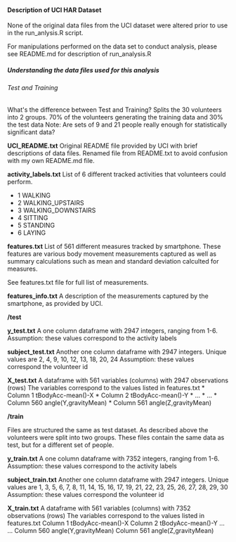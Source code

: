 #### Description of UCI HAR Dataset

None of the original data files from the UCI dataset were altered prior to use in the run_anlysis.R script.

For manipulations performed on the data set to conduct analysis, please see README.md for description of run_analysis.R


##### Understanding the data files used for this analysis

###### Test and Training

What's the difference between Test and Training?
  Splits the 30 volunteers into 2 groups.
  70% of the volunteers generating the training data and 30% the test data
  Note: Are sets of 9 and 21 people really enough for statistically significant data?

**UCI_README.txt**
  Original README file provided by UCI with brief descriptions of data files. Renamed file from README.txt to avoid confusion with my own README.md file.

**activity_labels.txt**
  List of 6 different tracked activities that volunteers could perform.
  * 1 WALKING
  * 2 WALKING_UPSTAIRS
  * 3 WALKING_DOWNSTAIRS
  * 4 SITTING
  * 5 STANDING
  * 6 LAYING

**features.txt**
 List of 561 different measures tracked by smartphone. These features are various body movement measurements captured as well as summary calculations such as mean and standard deviation calculted for measures.

 See features.txt file for full list of measurements.

**features_info.txt**
  A description of the measurements captured by the smartphone, as provided by UCI.

**/test**

**y_test.txt**
  A one column dataframe with 2947 integers, ranging from 1-6.
  Assumption: these values correspond to the activity labels


**subject_test.txt**
  Another one column dataframe with 2947 integers.
  Unique values are 2, 4, 9, 10, 12, 13, 18, 20, 24
  Assumption: these values correspond the volunteer id

**X_test.txt**
  A dataframe with 561 variables (columns) with 2947 observations (rows)
  The variables correspond to the values listed in features.txt
    * Column 1 tBodyAcc-mean()-X
    * Column 2 tBodyAcc-mean()-Y
    * ...
    * ...
    * Column 560 angle(Y,gravityMean)
    * Column 561 angle(Z,gravityMean)

**/train**

Files are structured the same as test dataset. As described above the volunteers were split
into two groups. These files contain the same data as test, but for a different set of people.

**y_train.txt**
  A one column dataframe with 7352 integers, ranging from 1-6.
  Assumption: these values correspond to the activity labels


**subject_train.txt**
  Another one column dataframe with 2947 integers.
    Unique values are 1, 3, 5, 6, 7, 8, 11, 14, 15, 16, 17, 19, 21, 22, 23, 25, 26, 27, 28, 29, 30
    Assumption: these values correspond the volunteer id

**X_train.txt**
  A dataframe with 561 variables (columns) with 7352 observations (rows)
  The variables correspond to the values listed in features.txt
    Column 1 tBodyAcc-mean()-X
    Column 2 tBodyAcc-mean()-Y
    ...
    ...
    Column 560 angle(Y,gravityMean)
    Column 561 angle(Z,gravityMean)
